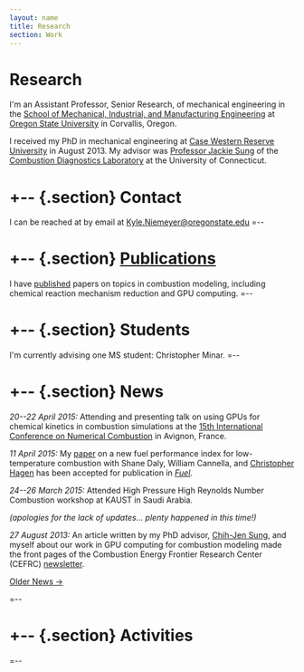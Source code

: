 ```yaml
---
layout: name
title: Research
section: Work
---
```


Research
========
I'm an Assistant Professor, Senior Research, of mechanical engineering in the [School of Mechanical, Industrial, and Manufacturing Engineering][mime] 
at [Oregon State University][osu] in Corvallis, Oregon.  

I received my PhD in mechanical engineering at [Case Western Reserve University][case] in August 2013. My advisor was [Professor Jackie Sung][sung] of the [Combustion Diagnostics Laboratory][cdl] at the University of Connecticut.  

+-- {.section}
Contact 
=======
I can be reached at by email at <Kyle.Niemeyer@oregonstate.edu>
=--

+-- {.section}
[Publications](/work/pubs/)
============
I have [published][] papers on topics in combustion modeling, including chemical reaction mechanism reduction and GPU computing.
=--

+-- {.section}
Students
=======
I'm currently advising one MS student: Christopher Minar.
=--

+-- {.section}
News
====

_20--22 April 2015:_ Attending and presenting talk on using GPUs for chemical kinetics in combustion simulations at the [15th International Conference on Numerical Combustion](http://www.nc15.ecp.fr/) in Avignon, France.

_11 April 2015:_ My [paper](http://dx.doi.org/10.1016/j.fuel.2015.04.010) on a new fuel performance index for low-temperature combustion with Shane Daly, William Cannella, and [Christopher Hagen](http://mime.oregonstate.edu/people/hagen) has been accepted for publication in [*Fuel*](http://www.sciencedirect.com/science/journal/00162361).

_24--26 March 2015:_ Attended High Pressure High Reynolds Number Combustion workshop at KAUST in Saudi Arabia.

_(apologies for the lack of updates... plenty happened in this time!)_

_27 August 2013:_ An article written by my PhD advisor, [Chih-Jen Sung][sung], and myself about our work in GPU computing for combustion modeling made the front pages of the Combustion Energy Frontier Research Center (CEFRC) [newsletter](http://www.princeton.edu/cefrc/Newsletters/CEFRCnewsVol4Issue1.pdf).


[Older News →](/work/news/)

=--

+-- {.section}
Activities
==========

=--

[research]: /work/
[published]: /work/pubs
[personal]: /
[code]: /code/

[mime]: http://mime.oregonstate.edu/
[osu]: http://oregonstate.edu/
[case]: http://case.edu/
[sung]: http://www.engr.uconn.edu/me/cms/people/87-chihsung
[cdl]: http://combdiaglab.engr.uconn.edu/
[kylears]: http://arstechnica.com/author/kyle-niemeyer/
[ars]: http://arstechnica.com/